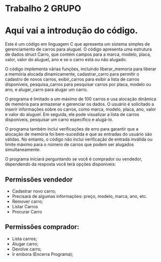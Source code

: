 # Trabalho 2 GRUPO

# Aqui vai a introdução do código.

Este é um código em linguagem C que apresenta um sistema simples de gerenciamento de carros para aluguel. O código apresenta uma estrutura de dados struct Carro, que contém campos para a marca, modelo, placa, valor, valor do aluguel, ano e se o carro está ou não alugado.

O código implementa várias funções, incluindo liberar_memoria para liberar a memória alocada dinamicamente, cadastrar_carro para permitir o cadastro de novos carros, exibir_carros para exibir a lista de carros disponíveis, pesquisa_carros para pesquisar carros por placa, modelo ou ano, e alugar_carro para alugar um carro.

O programa é limitado a um máximo de 100 carros e usa alocação dinâmica de memória para armazenar e gerenciar os dados. O usuário é solicitado a inserir informações sobre os carros, como marca, modelo, placa, ano, valor e valor do aluguel. Em seguida, ele pode visualizar a lista de carros disponíveis, pesquisar um carro específico e alugá-lo.

O programa também inclui verificações de erro para garantir que a alocação de memória foi bem-sucedida e que as entradas do usuário são válidas. No entanto, o código não inclui verificação de entrada inválida ou limite máximo para o número de carros que podem ser alugados simultaneamente.

O programa iniciará perguntando se você é comprador ou vendedor, dependendo da resposta você terá opções disponíveis:

## Permissões vendedor

- Cadastrar novo carro;
- Precisará de algumas informações: preço, modelo, marca, ano, etc.
- Remover carro;
- Listar Carros
- Procurar Carro

## Permissões comprador:
- Lista carros;
- Alugar carro;
- Devolve carro;
- Ir embora (Encerra Programa);
